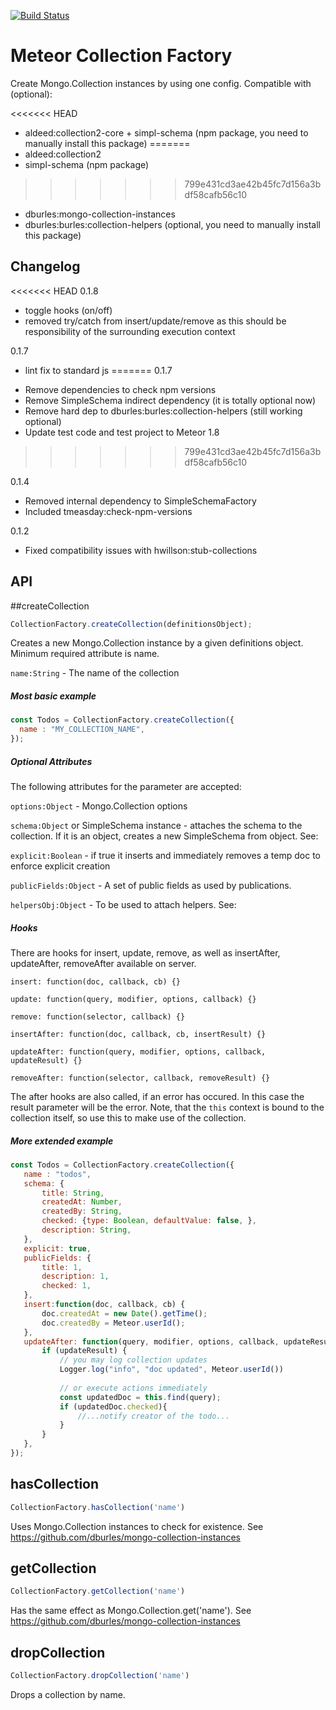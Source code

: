 [![Build Status](https://travis-ci.org/jankapunkt/meteor-collection-factory.svg?branch=master)](https://travis-ci.org/jankapunkt/meteor-collection-factory)


# Meteor Collection Factory

Create Mongo.Collection instances by using one config. Compatible with (optional):

<<<<<<< HEAD
- aldeed:collection2-core + simpl-schema (npm package, you need to manually install this package)
=======
- aldeed:collection2
- simpl-schema (npm package)
>>>>>>> 799e431cd3ae42b45fc7d156a3bdf58cafb56c10
- dburles:mongo-collection-instances
- dburles:burles:collection-helpers (optional, you need to manually install this package)


## Changelog

<<<<<<< HEAD
0.1.8
- toggle hooks (on/off)
- removed try/catch from insert/update/remove as this should be responsibility of the surrounding execution context

0.1.7
- lint fix to standard js
=======
0.1.7
* Remove dependencies to check npm versions
* Remove SimpleSchema indirect dependency (it is totally optional now)
* Remove hard dep to dburles:burles:collection-helpers (still working optional)
* Update test code and test project to Meteor 1.8
>>>>>>> 799e431cd3ae42b45fc7d156a3bdf58cafb56c10

0.1.4
* Removed internal dependency to SimpleSchemaFactory
* Included tmeasday:check-npm-versions

0.1.2
* Fixed compatibility issues with hwillson:stub-collections

## API


##createCollection

```javascript
CollectionFactory.createCollection(definitionsObject);
```

Creates a new Mongo.Collection instance by a given definitions object. 
Minimum required attribute is name.

`name:String` - The name of the collection

##### Most basic example

```javascript
const Todos = CollectionFactory.createCollection({
  name : "MY_COLLECTION_NAME",
});
```

##### Optional Attributes

The following attributes for the parameter are accepted:

`options:Object` - Mongo.Collection options
 
`schema:Object` or SimpleSchema instance - attaches the schema to the collection. If it is an object, creates a new SimpleSchema from object. See: 

`explicit:Boolean` - if true it inserts and immediately removes a temp doc to enforce explicit creation
 
`publicFields:Object` - A set of public fields as used by publications.

`helpersObj:Object` - To be used to attach helpers. See: 

##### Hooks

There are hooks for insert, update, remove, as well as insertAfter, updateAfter, removeAfter available on server.  
 
 `insert: function(doc, callback, cb) {}`
 
 `update: function(query, modifier, options, callback) {}`
 
 `remove: function(selector, callback) {}`
 
 `insertAfter: function(doc, callback, cb, insertResult) {}`
  
 `updateAfter: function(query, modifier, options, callback, updateResult) {}`
    
 `removeAfter: function(selector, callback, removeResult) {}`
 
 The after hooks are also called, if an error has occured. In this case the result parameter will be the error.
 Note, that the `this` context is bound to the collection itself, so use this to make use of the collection.
 
 ##### More extended example
 
 ```javascript
 const Todos = CollectionFactory.createCollection({
 	name : "todos",
 	schema: {
 		title: String,
 		createdAt: Number,
 		createdBy: String,
 		checked: {type: Boolean, defaultValue: false, },
 		description: String,
 	},
 	explicit: true,
 	publicFields: {
 		title: 1,
 		description: 1,
 		checked: 1,
 	},
 	insert:function(doc, callback, cb) {
 		doc.createdAt = new Date().getTime();
 		doc.createdBy = Meteor.userId();
 	},
 	updateAfter: function(query, modifier, options, callback, updateResult){
 		if (updateResult) {
 			// you may log collection updates
 			Logger.log("info", "doc updated", Meteor.userId())
 			
 			// or execute actions immediately
 			const updatedDoc = this.find(query);
 			if (updatedDoc.checked){
 				//...notify creator of the todo...
 			}
 		}
 	},
 });
 ```
 
 

## hasCollection

```javascript
CollectionFactory.hasCollection('name')
```
Uses Mongo.Collection instances to check for existence. See https://github.com/dburles/mongo-collection-instances

## getCollection

```javascript
CollectionFactory.getCollection('name')
```
Has the same effect as Mongo.Collection.get('name'). See https://github.com/dburles/mongo-collection-instances

## dropCollection

```javascript
CollectionFactory.dropCollection('name')
```
Drops a collection by name.

